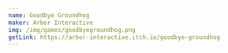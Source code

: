 ```yaml
---
name: Goodbye Groundhog
maker: Arbor Interactive
img: /img/games/goodbyegroundhog.png
getLink: https://arbor-interactive.itch.io/goodbye-groundhog
---
```

